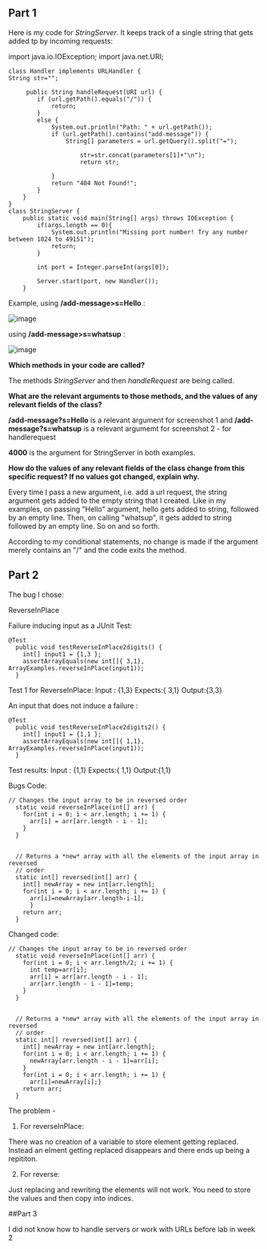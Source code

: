 ## Part 1

Here is my code for *StringServer*. It keeps track of a single string that gets added tp by incoming requests:

import java.io.IOException;
import java.net.URI;

```
class Handler implements URLHandler {
String str="";

     public String handleRequest(URI url) {
        if (url.getPath().equals("/")) {
            return;
        } 
        else {
            System.out.println("Path: " + url.getPath());
            if (url.getPath().contains("add-message")) {
                String[] parameters = url.getQuery().split("=");
                
                    str=str.concat(parameters[1]+"\n");
                    return str;
                
            }
            return "404 Not Found!";
        }
    }
}
class StringServer {
    public static void main(String[] args) throws IOException {
        if(args.length == 0){
            System.out.println("Missing port number! Try any number between 1024 to 49151");
            return;
        }

        int port = Integer.parseInt(args[0]);

        Server.start(port, new Handler());
    }
```



Example, using **/add-message>s=Hello** :

![image](https://user-images.githubusercontent.com/122485765/215639459-af4fb65d-efe3-4dec-9788-8b39774f45be.png)

using **/add-message>s=whatsup** :

![image](https://user-images.githubusercontent.com/122485765/215640246-6d393374-46a6-4648-badf-6a217f616ce2.png)


**Which methods in your code are called?**

The methods *StringServer* and then *handleRequest* are being called.

**What are the relevant arguments to those methods, and the values of any relevant fields of the class?**

**/add-message?s=Hello** is a relevant argument for screenshot 1 and **/add-message?s=whatsup** is a relevant argumemt for screenshot 2 - for handlerequest

**4000** is the argument for StringServer in both examples.

**How do the values of any relevant fields of the class change from this specific request? If no values got changed, explain why.**

Every time I pass a new argument, i.e. add a url request, the string argument gets added to the empty string that I created. Like in my examples, on passing "Hello" argument, hello gets added to string, followed by an empty line. Then, on calling "whatsup", it gets added to string followed by an empty line. So on and so forth.

According to my conditional statements, no change is made if the argument merely contains an "/" and the code exits the method.


## Part 2

The bug I chose:

ReverseInPlace

Failure inducing input as a JUnit Test:

```
@Test
  public void testReverseInPlace2digits() {
    int[] input1 = {1,3 };
    assertArrayEquals(new int[]{ 3,1}, ArrayExamples.reverseInPlace(input1));
  }
```
Test 1 for ReverseInPlace:
Input : {1,3}
Expects:{ 3,1}
Output:{3,3}

An input that does not induce a failure :

```
@Test
  public void testReverseInPlace2digits2() {
    int[] input1 = {1,1 };
    assertArrayEquals(new int[]{ 1,1}, ArrayExamples.reverseInPlace(input1));
  }
```
Test results:
Input : {1,1}
Expects:{ 1,1}
Output:{1,1}

Bugs Code:

```
// Changes the input array to be in reversed order
  static void reverseInPlace(int[] arr) {
    for(int i = 0; i < arr.length; i += 1) {
      arr[i] = arr[arr.length - i - 1];
    }
  }


  // Returns a *new* array with all the elements of the input array in reversed
  // order
  static int[] reversed(int[] arr) {
    int[] newArray = new int[arr.length];
    for(int i = 0; i < arr.length; i += 1) {
      arr[i]=newArray[arr.length-i-1];
      }
    return arr;
  }
```


Changed code:

```
// Changes the input array to be in reversed order
  static void reverseInPlace(int[] arr) {
    for(int i = 0; i < arr.length/2; i += 1) {
      int temp=arr[i];
      arr[i] = arr[arr.length - i - 1];
      arr[arr.length - i - 1]=temp;
    }
  }


  // Returns a *new* array with all the elements of the input array in reversed
  // order
  static int[] reversed(int[] arr) {
    int[] newArray = new int[arr.length];
    for(int i = 0; i < arr.length; i += 1) {
      newArray[arr.length - i - 1]=arr[i];
    }
    for(int i = 0; i < arr.length; i += 1) {
      arr[i]=newArray[i];}
    return arr;
  }
```

The problem - 

1. For reverseInPlace:

There was no creation of a variable to store element getting replaced. Instead an elment getting replaced disappears and there ends up being a repititon.

2. For reverse:

Just replacing and rewriting the elements will not work. You need to store the values and then copy into indices.

##Part 3

I did not know how to handle servers or work with URLs before lab in week 2


